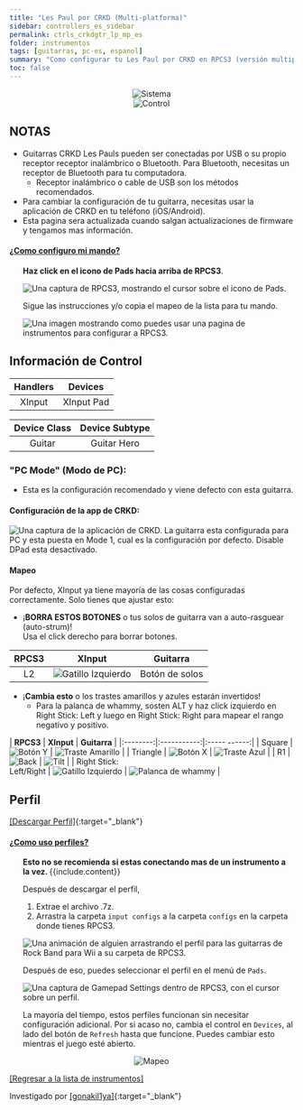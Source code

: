 ```yaml
---
title: "Les Paul por CRKD (Multi-platforma)"
sidebar: controllers_es_sidebar
permalink: ctrls_crkdgtr_lp_mp_es
folder: instrumentos
tags: [guitarras, pc-es, espanol]
summary: "Como configurar tu Les Paul por CRKD en RPCS3 (versión multiplat)."
toc: false
---
```


<div align="center"> <img src="https://rb3pc.milohax.org/images/instruments/plat/crkd.png" alt="Sistema" title="Sistema"></div>

<div align="center"> <img src="https://rb3pc.milohax.org/images/instruments/cont/crkdlpcontroller.png" alt="Control" title="Control"></div>

## NOTAS

* Guitarras CRKD Les Pauls pueden ser conectadas por USB o su propio receptor receptor inalámbrico o Bluetooth. Para Bluetooth, necesitas un receptor de Bluetooth para tu computadora.
	* Receptor inalámbrico o cable de USB son los métodos recomendados.
* Para cambiar la configuración de tu guitarra, necesitas usar la aplicación de CRKD en tu teléfono (iOS/Android).
* Esta pagina sera actualizada cuando salgan actualizaciones de firmware y tengamos mas información.

<!-- Map Start -->
<div class="panel-group" id="accordion">
                    <div class="panel panel-default">
                        <div class="panel-heading">
                            <h4 class="panel-title">
                                <a class="noCrossRef accordion-toggle" data-toggle="collapse" data-parent="#accordion" href="#como-mapear-pads">¿Como configuro mi mando?</a>
                            </h4>
                        </div>
                        <div id="como-mapear-pads" class="panel-collapse collapse noCrossRef">
                            <div class="panel-body">
<ul>
<p><strong>Haz click en el icono de Pads hacia arriba de RPCS3</strong>.</p>
<p><img src="https://rb3pc.milohax.org/images/instruments/rpcs3pad.png" alt="Una captura de RPCS3, mostrando el cursor sobre el icono de Pads." title="Pads"></p>
<p>Sigue las instrucciones y/o copia el mapeo de la lista para tu mando.</p>
<p><img src="https://rb3pc.milohax.org/images/instruments/gamepadlegend.png" alt="Una imagen mostrando como puedes usar una pagina de instrumentos para configurar a RPCS3." title="Mapeando un mando"></p>
</ul>
                            </div>
                        </div>
                    </div>
</div>
<!-- Map End -->

## Información de Control

| Handlers | Devices |
|:--------:|:-------:|
| XInput | XInput Pad |

| Device Class | Device Subtype |
|:------------:|:--------------:|
| Guitar | Guitar Hero |

### "PC Mode" (Modo de PC):
* Esta es la configuración recomendado y viene defecto con esta guitarra.

#### Configuración de la app de CRKD:

![Una captura de la aplicación de CRKD. La guitarra esta configurada para PC y esta puesta en Mode 1, cual es la configuración por defecto. Disable DPad esta desactivado.](https://rb3pc.milohax.org/images/instruments/xtra/crkdlp/custom.jpg "CRKD CTRL")

#### Mapeo

Por defecto, XInput ya tiene mayoría de las cosas configuradas correctamente. Solo tienes que ajustar esto:

* ¡**BORRA ESTOS BOTONES** o tus solos de guitarra van a auto-rasguear (auto-strum)!  
Usa el click derecho para borrar botones.

| **RPCS3** | **XInput** | **Guitarra** |
|:--------:|:-----------:|:-----------:|
| L2 | ![Gatillo Izquierdo](https://rb3pc.milohax.org/images/btns/ctrls/360/lt.png "Gatillo Izquierdo") | Botón de solos |

* ¡**Cambia esto** o los trastes amarillos y azules estarán invertidos!
	* Para la palanca de whammy, sosten ALT y haz click izquierdo en Right Stick: Left y luego en Right Stick: Right para mapear el rango negativo y positivo.

| **RPCS3** | **XInput** | **Guitarra** |
|:--------:|:-----------:|:-----    ------:|
| Square | ![Botón Y](https://rb3pc.milohax.org/images/btns/ctrls/360/y.png "Botón Y") | ![Traste Amarillo](https://rb3pc.milohax.org/images/btns/gtrs/yf.png "Traste Amarillo") | 
| Triangle | ![Botón X](https://rb3pc.milohax.org/images/btns/ctrls/360/x.png "Botón X") | ![Traste Azul](https://rb3pc.milohax.org/images/btns/gtrs/bf.png "Traste Azul") |
| R1 | ![Back](https://rb3pc.milohax.org/images/btns/ctrls/360/back.png "Back") | ![Tilt](https://rb3pc.milohax.org/images/btns/gtrs/ts.gif "Tilt") |
| Right Stick: <br/> Left/Right | ![Gatillo Izquierdo](https://rb3pc.milohax.org/images/btns/ctrls/360/lt.png "Gatillo Izquierdo") | ![Palanca de whammy](https://rb3pc.milohax.org/images/btns/gtrs/wb.png "Palanca de whammy") |

## Perfil

[[Descargar Perfil]](https://github.com/hmxmilohax/rb3-pc/raw/refs/heads/main/downloads/instrument-repo/CRKD%20Les%20Paul%20Guitar.7z){:target="_blank"}

<!-- Profile Start -->
<div class="panel-group" id="accordion">
                    <div class="panel panel-default">
                        <div class="panel-heading">
                            <h4 class="panel-title">
                                <a class="noCrossRef accordion-toggle" data-toggle="collapse" data-parent="#accordion" href="#como-uso-perfiles">¿Como uso perfiles?</a>
                            </h4>
                        </div>
                        <div id="como-uso-perfiles" class="panel-collapse collapse noCrossRef">
                            <div class="panel-body">
<ul>
<div class="alert alert-info"><i class="fa fa-info-circle"></i> <b>Esto no se recomienda si estas conectando mas de un instrumento a la vez. </b> {{include.content}}</div>
<p>Después de descargar el perfil,</p>
<ol>
<li>Extrae el archivo .7z.</li>
<li>Arrastra la carpeta <code>input configs</code> a la carpeta <code>configs</code> en la carpeta donde tienes RPCS3.</li>
</ol>
<p><img src="https://rb3pc.milohax.org/images/instruments/instrepoinstall.gif" alt="Una animación de alguien arrastrando el perfil para las guitarras de Rock Band para Wii a su carpeta de RPCS3." title="Instalando un perfil del Repo de Instrumentos"></p>
<p>Después de eso, puedes seleccionar el perfil en el menú de <code>Pads</code>.</p>
<p><img src="https://rb3pc.milohax.org/images/instruments/rpcs3padprofile.png" alt="Una captura de Gamepad Settings dentro de RPCS3, con el cursor sobre un perfil." title="Gamepad Settings"></p>
<p>La mayoría del tiempo, estos perfiles funcionan sin necesitar configuración adicional. Por si acaso no, cambia el control en <code>Devices</code>, al lado del botón de <code>Refresh</code> hasta que funcione. Puedes cambiar esto mientras el juego esté abierto.</p>
</ul>
                            </div>
                        </div>
                    </div>
</div>
<!-- Profiles End -->

<div align="center"> <img src="https://rb3pc.milohax.org/images/instruments/maps/gtrcrkdlpmapping.png" alt="Mapeo" title="Mapeo"></div>

[[Regresar a la lista de instrumentos]](https://rb3pc.milohax.org/ctrls_es#lista-de-instrumentos)

Investigado por [[gonakil1ya]](https://gonakillya.neocities.org){:target="_blank"}

